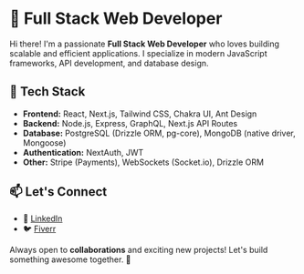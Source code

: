 # 🚀 Full Stack Web Developer  

Hi there! I'm a passionate **Full Stack Web Developer** who loves building scalable and efficient applications. I specialize in modern JavaScript frameworks, API development, and database design.  

## 🔧 Tech Stack  
- **Frontend:** React, Next.js, Tailwind CSS, Chakra UI, Ant Design  
- **Backend:** Node.js, Express, GraphQL, Next.js API Routes  
- **Database:** PostgreSQL (Drizzle ORM, pg-core), MongoDB (native driver, Mongoose)  
- **Authentication:** NextAuth, JWT  
- **Other:** Stripe (Payments), WebSockets (Socket.io), Drizzle ORM    

## 📫 Let's Connect  
- 💼 [LinkedIn]([https://www.linkedin.com/in/your-profile](https://www.linkedin.com/in/anshal-patel-8550aa258/))  
- 🐦 [Fiverr]([https://twitter.com/your-handle](https://www.fiverr.com/s/qDyq9EZ))  

Always open to **collaborations** and exciting new projects! Let's build something awesome together. 🚀
